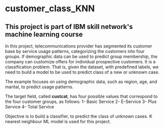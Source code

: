 # customer_class_KNN
## This project is part of IBM skill network's machine learning course

In this project, telecommunications provider has segmented its customer base by service usage patterns, categorizing the customers into four groups. If demographic data can be used to predict group membership, the company can customize offers for individual prospective customers. It is a classification problem. That is, given the dataset,  with predefined labels, we need to build a model to be used to predict class of a new or unknown case.

The example focuses on using demographic data, such as region, age, and marital, to predict usage patterns.

The target field, called **custcat**, has four possible values that correspond to the four customer groups, as follows:
1- Basic Service
2- E-Service
3- Plus Service
4- Total Service

Objective is to build a classifier, to predict the class of unknown cases. K nearest neighbour ML model is used for this project.
